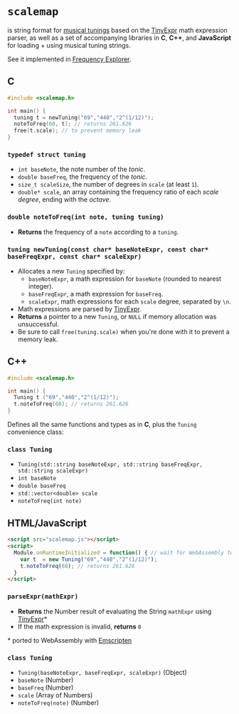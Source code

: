 # `scalemap`
is string format for [musical tunings](https://en.wikipedia.org/wiki/Musical_tuning#Tuning_systems) based on the [TinyExpr](https://codeplea.com/tinyexpr) math expression parser, as well as a set of accompanying libraries in **C**, **C++**, and **JavaScript** for loading + using musical tuning strings.

See it implemented in [Frequency Explorer](https://maxis.cool/frex).

## C

```c
#include <scalemap.h>

int main() {
  tuning t = newTuning("69","440","2^(1/12)");
  noteToFreq(60, t); // returns 261.626
  free(t.scale); // to prevent memory leak
}
```

### `typedef struct tuning`

- `int baseNote`, the note number of the *tonic*.
- `double baseFreq`, the frequency of the *tonic*.
- `size_t scaleSize`, the number of degrees in `scale` (at least `1`).
- `double* scale`, an array containing the frequency ratio of each *scale degree*, ending with the *octave*.

### `double noteToFreq(int note, tuning tuning)`
- **Returns** the frequency of a `note` according to a `tuning`.

### `tuning newTuning(const char* baseNoteExpr, const char* baseFreqExpr, const char* scaleExpr)`
- Allocates a new `Tuning` specified by:
  - `baseNoteExpr`, a math expression for `baseNote` (rounded to nearest integer).
  - `baseFreqExpr`, a math expression for `baseFreq`.
  - `scaleExpr`, math expressions for each `scale` degree, separated by `\n`.
- Math expressions are parsed by [TinyExpr](https://codeplea.com/tinyexpr).
- **Returns** a pointer to a new `Tuning`, or `NULL` if memory allocation was unsuccessful.
- Be sure to call `free(tuning.scale)` when you're done with it to prevent a memory leak.

## C++


```cpp
#include <scalemap.h>

int main() {
  Tuning t ("69","440","2^(1/12)");
  t.noteToFreq(60); // returns 261.626
}
```

Defines all the same functions and types as in **C**, plus the `Tuning` convenience class:


### `class Tuning`
- `Tuning(std::string baseNoteExpr, std::string baseFreqExpr, std::string scaleExpr)`
- `int baseNote`
- `double baseFreq`
- `std::vector<double> scale`
- `noteToFreq(int note)`

## HTML/JavaScript

```html
<script src="scalemap.js"></script>
<script>
  Module.onRuntimeInitialized = function() { // wait for WebAssembly to initialize
    var t  = new Tuning("69","440","2^(1/12)");
    t.noteToFreq(60); // returns 261.626
  }
</script>
```

### `parseExpr(mathExpr)`
- **Returns** the Number result of evaluating the String `mathExpr` using [TinyExpr](https://codeplea.com/tinyexpr)*
- If the math expression is invalid, **returns** `0`

\* ported to WebAssembly with [Emscripten](https://emscripten.org)

### `class Tuning`
- `Tuning(baseNoteExpr, baseFreqExpr, scaleExpr)` (Object)
- `baseNote` (Number)
- `baseFreq` (Number)
- `scale` (Array of Numbers)
- `noteToFreq(note)` (Number)
